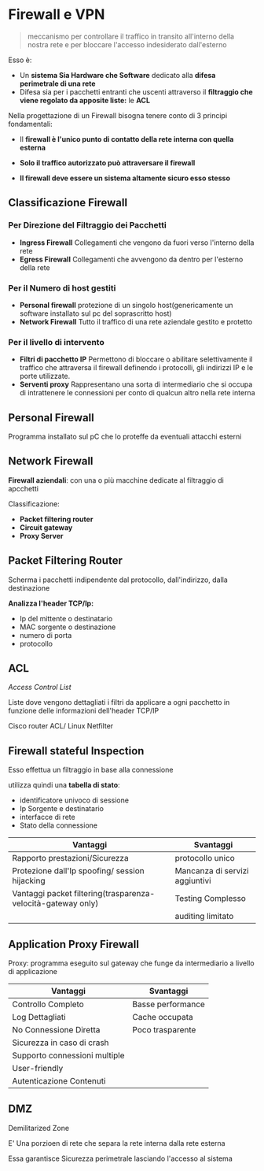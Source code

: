 # Firewall e VPN

> meccanismo per controllare il traffico in transito all'interno della nostra rete e per bloccare l'accesso indesiderato dall'esterno

Esso è:
- Un **sistema Sia Hardware che Software** dedicato alla **difesa perimetrale di una rete**
- Difesa sia per i pacchetti entranti che uscenti attraverso il **filtraggio che viene regolato da apposite liste:** le **ACL**

Nella progettazione di un Firewall bisogna tenere conto di 3 principi fondamentali:
- Il **firewall è l'unico punto di contatto della rete interna con quella esterna**

- **Solo il traffico autorizzato può attraversare il firewall**

- **Il firewall deve essere un sistema altamente sicuro esso stesso**

## Classificazione Firewall 

### Per Direzione del Filtraggio dei Pacchetti
- **Ingress Firewall**
Collegamenti che vengono da fuori verso l'interno della rete 
- **Egress Firewall**
Collegamenti che avvengono da dentro per l'esterno della rete

### Per il Numero di host gestiti

- **Personal firewall**
protezione di un singolo host(genericamente un software installato sul pc del soprascritto host)
- **Network Firewall**
Tutto il traffico di una rete aziendale gestito e protetto

### Per il livello di intervento

- **Filtri di pacchetto IP**
Permettono di bloccare o abilitare selettivamente il traffico che attraversa il firewall definendo i protocolli, gli indirizzi IP e le porte utilizzate.
- **Serventi proxy**
Rappresentano una sorta di intermediario che si occupa di intrattenere le connessioni per conto di qualcun altro nella rete interna

## Personal Firewall 

Programma installato sul pC che lo proteffe da eventuali attacchi esterni

## Network Firewall 

**Firewall aziendali**: con una o più macchine dedicate al filtraggio di apcchetti

Classificazione:
- **Packet filtering router**
- **Circuit gateway** 
- **Proxy Server**

 ## Packet Filtering Router
Scherma i pacchetti indipendente dal protocollo, dall'indirizzo, dalla destinazione

**Analizza l'header TCP/Ip:**
- Ip del mittente o destinatario
- MAC sorgente o destinazione
- numero di porta
- protocollo

## ACL

*Access Control List*

Liste dove vengono dettagliati i filtri da applicare a ogni pacchetto in funzione delle informazioni dell'header TCP/IP

Cisco router ACL/ Linux Netfilter

## Firewall stateful Inspection

Esso effettua un filtraggio in base alla connessione

utilizza quindi una **tabella di stato**:
- identificatore univoco di sessione
- Ip Sorgente e destinatario
- interfacce di rete
- Stato della connessione

| Vantaggi | Svantaggi |
|--|--|
|  Rapporto prestazioni/Sicurezza | protocollo unico |
| Protezione dall'Ip spoofing/ session hijacking | Mancanza di servizi aggiuntivi  | 
|  Vantaggi packet filtering(trasparenza-velocità-gateway only) |  Testing Complesso | 
| | auditing limitato | 


## Application Proxy Firewall 

Proxy: programma eseguito sul gateway che funge da intermediario a livello di applicazione

|Vantaggi | Svantaggi |
|--|--|
| Controllo Completo | Basse performance |
| Log Dettagliati | Cache occupata | 
| No Connessione Diretta | Poco trasparente | 
| Sicurezza in caso di crash |  | 
| Supporto connessioni multiple | | 
| User-friendly | | 
| Autenticazione Contenuti | | 

## DMZ 

Demilitarized Zone

E' Una porzioen di rete che separa la rete interna dalla rete esterna

Essa garantisce Sicurezza perimetrale  lasciando l'accesso al sistema 
<!--stackedit_data:
eyJoaXN0b3J5IjpbLTE4NjY2NDU0NTUsMTU4OTcxNjA2Myw2ND
IyMTgyODQsMTQ0NzA3MzA2OV19
-->